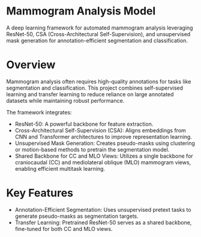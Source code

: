 # Mammogram Analysis Model
A deep learning framework for automated mammogram analysis leveraging ResNet-50, CSA (Cross-Architectural Self-Supervision), and unsupervised mask generation for annotation-efficient segmentation and classification.

# Overview
Mammogram analysis often requires high-quality annotations for tasks like segmentation and classification. This project combines self-supervised learning and transfer learning to reduce reliance on large annotated datasets while maintaining robust performance.

The framework integrates:

- ResNet-50: A powerful backbone for feature extraction.
- Cross-Architectural Self-Supervision (CSA): Aligns embeddings from CNN and Transformer architectures to improve representation learning.
- Unsupervised Mask Generation: Creates pseudo-masks using clustering or motion-based methods to pretrain the segmentation model.
- Shared Backbone for CC and MLO Views: Utilizes a single backbone for craniocaudal (CC) and mediolateral oblique (MLO) mammogram views, enabling efficient multitask learning.
# Key Features
- Annotation-Efficient Segmentation:
Uses unsupervised pretext tasks to generate pseudo-masks as segmentation targets.
- Transfer Learning:
Pretrained ResNet-50 serves as a shared backbone, fine-tuned for both CC and MLO views.
